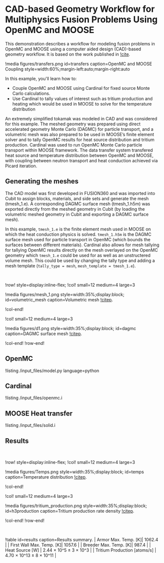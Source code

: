 # CAD-based Geometry Workflow for Multiphysics Fusion Problems Using OpenMC and MOOSE

This demonstration describes a workflow for modeling fusion problems in OpenMC and MOOSE using a computer aided design (CAD)-based geometry workflow.
It is based on the work published in [!cite](Eltawila2024PBNC). 

!media figures/transfers.png
  id=transfers
  caption=OpenMC and MOOSE Coupling
  style=width:60%;margin-left:auto;margin-right:auto

In this example, you'll learn how to:

- Couple OpenMC and MOOSE using Cardinal for fixed source Monte Carlo calculations.
- Use Cardinal to tally values of interest such as tritium production and heating which would be used in MOOSE to solve for the temperature distribution

An extremely simplified tokamak was modeled in CAD and was considered for this example. The meshed geometry was prepared using direct accelerated geometry Monte Carlo (DAGMC) for particle transport, and a volumetric mesh was also prepared to be used in MOOSE’s finite element solver and to tally OpenMC results for heat source distribution and tritium production. Cardinal was used to run OpenMC Monte Carlo particle transport within MOOSE framework. The data transfer system transfered heat source and temperature distribution between OpenMC and MOOSE, with coupling between neutron transport and heat conduction achieved via Picard iteration.

## Generating the meshes

The CAD model was first developed in FUSION360 and was imported into Cubit to assign blocks, materials, and side sets and generate the mesh (tmesh_1.e). A corresponding DAGMC surface mesh (tmesh_1.h5m) was exported directly from the meshed geometry in Cubit (by loading the volumetric meshed geometry in Cubit and exporting a DAGMC surface mesh).

In this example, `tmesh_1.e` is the finite element mesh used in MOOSE on which the heat conduction physics is solved. `tmesh_1.h5m` is the DAGMC surface mesh used for particle transport in OpenMC (which bounds the surfaces between different materials). Cardinal also allows for mesh tallying for tallying OpenMC results directly on the mesh overlayed on the OpenMC geometry  which `tmesh_1.e` could be used for as well as an unstructered volume mesh. This could be used by changing the tally type and adding a mesh template (`tally_type = mesh`, `mesh_template = tmesh_1.e`).

&nbsp;

!row! style=display:inline-flex;
!col! small=12 medium=4 large=3

!media figures/mesh_1.png style=width:35%;display:block;
  id=volumetric_mesh
  caption=Volumetric mesh [!citep](Eltawila2024PBNC).

!col-end!

!col! small=12 medium=4 large=3

!media figures/d1.png style=width:35%;display:block;
  id=dagmc
  caption=DAGMC surface mesh [!citep](Eltawila2024PBNC).

!col-end!
!row-end!

## OpenMC

!listing /input_files/model.py language=python

## Cardinal

!listing /input_files/openmc.i

## MOOSE Heat transfer

!listing /input_files/solid.i

## Results
  
&nbsp;

!row! style=display:inline-flex;
!col! small=12 medium=4 large=3

!media figures/Temps.png style=width:35%;display:block;
  id=temps
  caption=Temperature distribution [!citep](Eltawila2024PBNC).

!col-end!

!col! small=12 medium=4 large=3

!media figures/tritium_production.png style=width:35%;display:block;
  id=h3production
  caption=Tritium production rate density [!citep](Eltawila2024PBNC).

!col-end!
!row-end!

&nbsp;

!table id=results caption=Results summary.
| Armor Max. Temp. [K]| 1062.4 |
| First Wall Max. Temp. [K]| 1057.6 |
| Breeder Max. Temp. [K]| 987.4 |
| Heat Source [W] | 2.44 × 10^5 ± 3 × 10^3 |
| Tritium Production [atoms/s] | 4.70 × 10^13 ± 8 × 10^11 |
 
